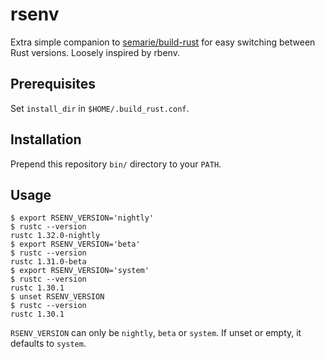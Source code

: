 # rsenv
Extra simple companion to
[semarie/build-rust](https://github.com/semarie/build-rust) for easy switching
between Rust versions. Loosely inspired by rbenv.

## Prerequisites
Set `install_dir` in `$HOME/.build_rust.conf`.

## Installation
Prepend this repository `bin/` directory to your `PATH`.

## Usage
```
$ export RSENV_VERSION='nightly'
$ rustc --version
rustc 1.32.0-nightly
$ export RSENV_VERSION='beta'
$ rustc --version
rustc 1.31.0-beta
$ export RSENV_VERSION='system'
$ rustc --version
rustc 1.30.1
$ unset RSENV_VERSION
$ rustc --version
rustc 1.30.1
```

`RSENV_VERSION` can only be `nightly`, `beta` or `system`. If unset or empty, it
defaults to `system`.
